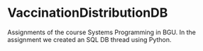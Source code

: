 # VaccinationDistributionDB
Assignments of the course Systems Programming in BGU. In the assignment we created an SQL DB thread using Python.

